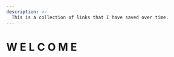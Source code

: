 ```yaml
---
description: >-
  This is a collection of links that I have saved over time.
---
```


# W E L C O M E

## 

